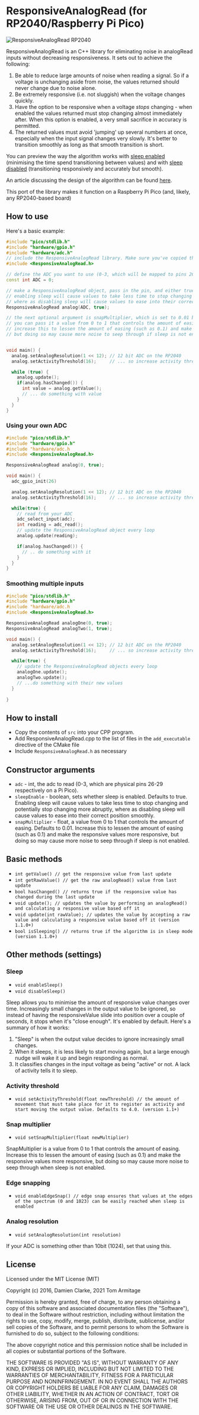# ResponsiveAnalogRead (for RP2040/Raspberry Pi Pico)

![ResponsiveAnalogRead RP2040](https://user-images.githubusercontent.com/1103/119011417-f4e2db00-b98c-11eb-8a08-2d3ad6ba30db.png)

ResponsiveAnalogRead is an C++ library for eliminating noise in analogRead inputs without decreasing responsiveness. It sets out to achieve the following:

1. Be able to reduce large amounts of noise when reading a signal. So if a voltage is unchanging aside from noise, the values returned should never change due to noise alone.
2. Be extremely responsive (i.e. not sluggish) when the voltage changes quickly.
3. Have the option to be responsive when a voltage *stops* changing - when enabled the values returned must stop changing almost immediately after. When this option is enabled, a very small sacrifice in accuracy is permitted.
4. The returned values must avoid 'jumping' up several numbers at once, especially when the input signal changes very slowly. It's better to transition smoothly as long as that smooth transition is short.

You can preview the way the algorithm works with [sleep enabled](http://codepen.io/dxinteractive/pen/zBEbpP) (minimising the time spend transitioning between values) and with [sleep disabled](http://codepen.io/dxinteractive/pen/ezdJxL) (transitioning responsively and accurately but smooth).

An article discussing the design of the algorithm can be found [here](http://damienclarke.me/code/posts/writing-a-better-noise-reducing-analogread).

This port of the library makes it function on a Raspberry Pi Pico (and, likely, any RP2040-based board)

## How to use

Here's a basic example:

```cpp
#include "pico/stdlib.h"
#include "hardware/gpio.h"
#include "hardware/adc.h"
// include the ResponsiveAnalogRead library. Make sure you've copied the code into your program folder, and added it to CMakeLists.txt
#include <ResponsiveAnalogRead.h>

// define the ADC you want to use (0-3, which will be mapped to pins 26-29 on the Pico/RP2040)
const int ADC = 0;

// make a ResponsiveAnalogRead object, pass in the pin, and either true or false depending on if you want sleep enabled
// enabling sleep will cause values to take less time to stop changing and potentially stop changing more abruptly,
// where as disabling sleep will cause values to ease into their correct position smoothly and with slightly greater accuracy
ResponsiveAnalogRead analog(ADC, true);

// the next optional argument is snapMultiplier, which is set to 0.01 by default
// you can pass it a value from 0 to 1 that controls the amount of easing
// increase this to lessen the amount of easing (such as 0.1) and make the responsive values more responsive
// but doing so may cause more noise to seep through if sleep is not enabled


void main() {
  analog.setAnalogResolution(1 << 12); // 12 bit ADC on the RP2040
  analog.setActivityThreshold(16);     // ... so increase activity threshold to match to 1 << 12-8

  while (true) {
    analog.update();
    if(analog.hasChanged()) {
      int value = analog.getValue();
      // ... do something with value
    }
  }
}
```

### Using your own ADC

```cpp
#include "pico/stdlib.h"
#include "hardware/gpio.h"
#include "hardware/adc.h
#include <ResponsiveAnalogRead.h>

ResponsiveAnalogRead analog(0, true);

void main() {
  adc_gpio_init(26)

  analog.setAnalogResolution(1 << 12); // 12 bit ADC on the RP2040
  analog.setActivityThreshold(16);     // ... so increase activity threshold to match to 1 << 12-8

  while(true) {
    // read from your ADC
    adc_select_input(adc);
    int reading = adc_read();
    // update the ResponsiveAnalogRead object every loop
    analog.update(reading);

    if(analog.hasChanged()) {
      // .. do something with it
    }
  }
}
```

### Smoothing multiple inputs

```cpp
#include "pico/stdlib.h"
#include "hardware/gpio.h"
#include "hardware/adc.h
#include <ResponsiveAnalogRead.h>

ResponsiveAnalogRead analogOne(0, true);
ResponsiveAnalogRead analogTwo(1, true);

void main() {
  analog.setAnalogResolution(1 << 12); // 12 bit ADC on the RP2040
  analog.setActivityThreshold(16);     // ... so increase activity threshold to match to 1 << 12-8

  while(true) {
    // update the ResponsiveAnalogRead objects every loop
    analogOne.update();
    analogTwo.update();
    // ...do something with their new values
  }
  
}
```

## How to install

* Copy the contents of `src` into your CPP program.
* Add ResponsiveAnalogRead.cpp to the list of files in the `add_executable` directive of the CMake file
* Include `ResponsiveAnalogRead.h` as necessary

## Constructor arguments

- `adc` - int, the adc to read (0-3, which are physical pins 26-29 respectively on a Pi Pico).
- `sleepEnable` - boolean, sets whether sleep is enabled. Defaults to true. Enabling sleep will cause values to take less time to stop changing and potentially stop changing more abruptly, where as disabling sleep will cause values to ease into their correct position smoothly.
- `snapMultiplier` - float, a value from 0 to 1 that controls the amount of easing. Defaults to 0.01. Increase this to lessen the amount of easing (such as 0.1) and make the responsive values more responsive, but doing so may cause more noise to seep through if sleep is not enabled.

## Basic methods

- `int getValue() // get the responsive value from last update`
- `int getRawValue() // get the raw analogRead() value from last update`
- `bool hasChanged() // returns true if the responsive value has changed during the last update`
- `void update(); // updates the value by performing an analogRead() and calculating a responsive value based off it`
- `void update(int rawValue); // updates the value by accepting a raw value and calculating a responsive value based off it (version 1.1.0+)`
- `bool isSleeping() // returns true if the algorithm is in sleep mode (version 1.1.0+)`

## Other methods (settings)

### Sleep

- `void enableSleep()`
- `void disableSleep()`

Sleep allows you to minimise the amount of responsive value changes over time. Increasingly small changes in the output value to be ignored, so instead of having the responsiveValue slide into position over a couple of seconds, it stops when it's "close enough". It's enabled by default. Here's a summary of how it works:

1. "Sleep" is when the output value decides to ignore increasingly small changes.
2. When it sleeps, it is less likely to start moving again, but a large enough nudge will wake it up and begin responding as normal.
3. It classifies changes in the input voltage as being "active" or not. A lack of activity tells it to sleep.

### Activity threshold
- `void setActivityThreshold(float newThreshold) // the amount of movement that must take place for it to register as activity and start moving the output value. Defaults to 4.0. (version 1.1+)`

### Snap multiplier
- `void setSnapMultiplier(float newMultiplier)`

SnapMultiplier is a value from 0 to 1 that controls the amount of easing. Increase this to lessen the amount of easing (such as 0.1) and make the responsive values more responsive, but doing so may cause more noise to seep through when sleep is not enabled.

### Edge snapping
- `void enableEdgeSnap() // edge snap ensures that values at the edges of the spectrum (0 and 1023) can be easily reached when sleep is enabled`

### Analog resolution
- `void setAnalogResolution(int resolution)`

If your ADC is something other than 10bit (1024), set that using this.

## License

Licensed under the MIT License (MIT)

Copyright (c) 2016, Damien Clarke, 2021 Tom Armitage

Permission is hereby granted, free of charge, to any person obtaining a copy of this software and associated documentation files (the "Software"), to deal in the Software without restriction, including without limitation the rights to use, copy, modify, merge, publish, distribute, sublicense, and/or sell copies of the Software, and to permit persons to whom the Software is furnished to do so, subject to the following conditions:

The above copyright notice and this permission notice shall be included in all copies or substantial portions of the Software.

THE SOFTWARE IS PROVIDED "AS IS", WITHOUT WARRANTY OF ANY KIND, EXPRESS OR IMPLIED, INCLUDING BUT NOT LIMITED TO THE WARRANTIES OF MERCHANTABILITY, FITNESS FOR A PARTICULAR PURPOSE AND NONINFRINGEMENT. IN NO EVENT SHALL THE AUTHORS OR COPYRIGHT HOLDERS BE LIABLE FOR ANY CLAIM, DAMAGES OR OTHER LIABILITY, WHETHER IN AN ACTION OF CONTRACT, TORT OR OTHERWISE, ARISING FROM, OUT OF OR IN CONNECTION WITH THE SOFTWARE OR THE USE OR OTHER DEALINGS IN THE SOFTWARE.
